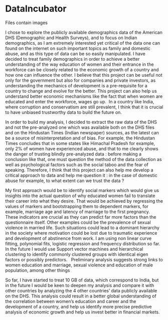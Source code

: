 # DataIncubator
Files contain images

I chose to explore the publicly available demographics data of the American DHS (Demographic and Health Surveys), and to focus on Indian demographics, as I am extremely interested yet critical of the data one can found on the internet on such important topics as family and domestic abuse, and as this type of data can be so easily manipulated. I have decided to treat family demographics in order to achieve a better understanding of the way education of women and their entrance in the workforce can be closely related to the economic growth of a country and how one can influence the other. I believe that this project can be useful not only for the government but also for companies and private investors, as understanding the mechanics of development is a pre-requisite for a country to change and evolve for the better. This project can also help us understand better economic mechanisms like the fact that when women are educated and enter the workforce, wages go up.  In a country like India, where corruption and conservatism are still prevalent, I think that it is crucial to have unbiased trustworthy data to build the future on. 

In order to build my analysis, I decided to extract the raw data of the DHS and not the pre-analyzed one which was available both on the DHS files and on the Hindustan Times (Indian newspaper) sources, as the latest can be a source of misinterpretation and of bias. For example, the Hindustan Times concludes that in some states like Himachal Pradesh for example, only 2% of women have experienced abuse, and that to me clearly shows the danger of trusting blindly pre-analyzed data : before making a conclusion like that, one must question the method of the data collection as well as psychological factors such as the social taboo and the fear of speaking. Therefore, I think that this project can also help me develop a critical approach to data and help me question it : in the case of domestic abuse for example, to what extent can we trust the data ? 

My first approach would be to identify social markers which would give us insights into the actual question of why educated women fail to translate their career into what they desire. That would be achieved by regressing the values of markers and bootstrapping them to dependent markers, for example, marriage age and latency of marriage to the first pregnancy. These indicators are crucial as they can predict far more factors than the questionnaire itself. Other examples could be the prevalence of sexual violence in married life. Such situations could lead to a dominant hierarchy in the society where motivation could be lost due to traumatic experience and development of abstinence from work. I am using non linear curve fitting, polynomial fits, logistic regression and frequency distribution so far. In the future I would use Support vector machines and hierarchical clustering to identify commonly clustered groups with identical eigen factors or possibly predictors.   Preliminary analysis suggests strong links to women education and marriage, sexual violence and education of male population, among other things

So far, I have started to treat 10 GB of data, which correspond to India, but in the future I would be keen to deepen my analysis and compare it with other countries by analyzing the 4 other countries’ data publicly available on the DHS. This analysis could result in a better global understanding of the correlation between women’s education and career and the development of a country, and help us identify more precise predictive analysis of economic growth and help us invest better in financial markets.  
